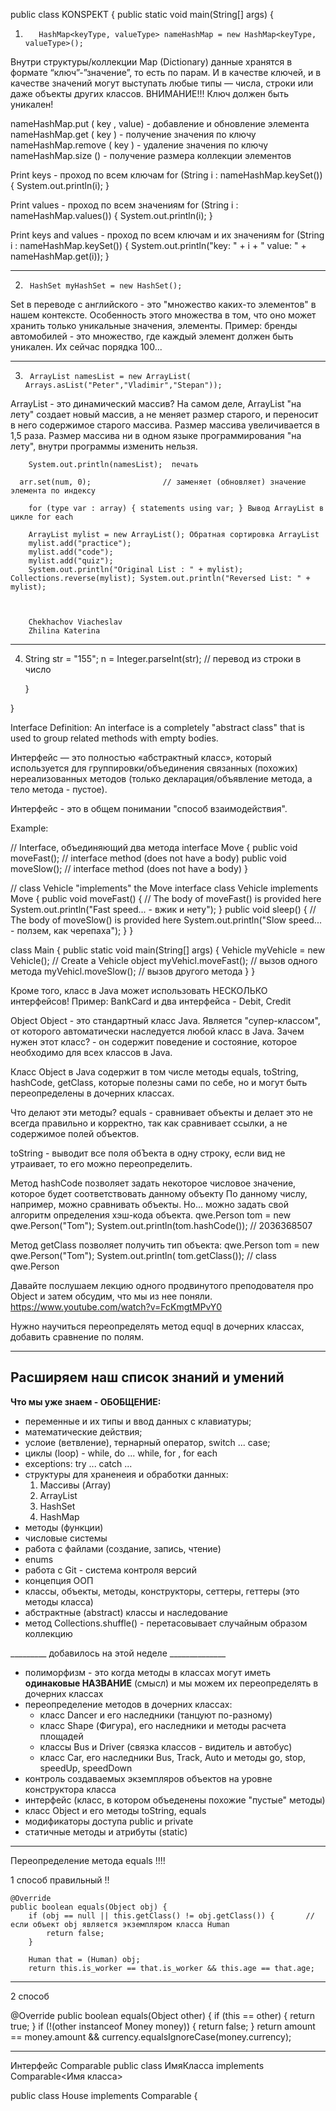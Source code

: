 public class KONSPEKT {
public static void main(String[] args) {

1.        HashMap<keyType, valueType> nameHashMap = new HashMap<keyType, valueType>();

Внутри структуры/коллекции Map (Dictionary) данные хранятся в формате “ключ”-”значение”, то есть по парам.
И в качестве ключей, и в качестве значений могут выступать любые типы — числа, строки или даже объекты других классов.
ВНИМАНИЕ!!! Ключ должен быть уникален!

nameHashMap.put ( key , value) - добавление и обновление элемента
nameHashMap.get ( key ) - получение значения по ключу
nameHashMap.remove ( key ) - удаление значения по ключу
nameHashMap.size () - получение размера коллекции элементов

Print keys - проход по всем ключам
for (String i : nameHashMap.keySet()) { System.out.println(i); }

Print values - проход по всем значениям
for (String i : nameHashMap.values()) { System.out.println(i); }

Print keys and values - проход по всем ключам и их значениям
for (String i : nameHashMap.keySet()) { System.out.println("key: " + i + " value: " + nameHashMap.get(i)); }

--------------------------------------------------------------------------------------------------------------------

2.      HashSet myHashSet = new HashSet();

Set в переводе с английского - это "множество каких-то элементов" в нашем контексте.
Особенность этого множества в том, что оно может хранить только уникальные значения, элементы.
Пример: бренды автомобилей - это множество, где каждый элемент должен быть уникален. Их сейчас порядка 100...

--------------------------------------------------------------------------------------------------------------------

3.      ArrayList namesList = new ArrayList( Arrays.asList("Peter","Vladimir","Stepan"));

ArrayList - это динамический массив?
На самом деле, ArrayList "на лету" создает новый массив, а не меняет размер старого, и переносит в него
содержимое старого массива. Размер массива увеличивается в 1,5 раза. Размер массива ни в одном
языке программирования "на лету", внутри программы изменить нельзя.

        System.out.println(namesList);  печать

      arr.set(num, 0);                // заменяет (обновляет) значение элемента по индексу

        for (type var : array) { statements using var; } Вывод ArrayList в цикле for each

        ArrayList mylist = new ArrayList(); Обратная сортировка ArrayList
        mylist.add("practice");
        mylist.add("code");
        mylist.add("quiz");
        System.out.println("Original List : " + mylist); Collections.reverse(mylist); System.out.println("Reversed List: " + mylist);



        Chekhachov Viacheslav
        Zhilina Katerina

----------------------------------------------------------------------------------

4. String str = "155";
   n = Integer.parseInt(str); // перевод из строки в число

   }

}

Interface
Definition: An interface is a completely "abstract class" that is used to group related methods with empty bodies.

Интерфейс — это полностью «абстрактный класс», который используется для группировки/объединения связанных (похожих)
нереализованных методов (только декларация/объявление метода, а тело метода - пустое).

Интерфейс - это в общем понимании "способ взаимодействия".

Example:

// Interface, объединяющий два метода interface Move { public void moveFast(); // interface method (does not have a
body) public void moveSlow(); // interface method (does not have a body) }

// class Vehicle "implements" the Move interface class Vehicle implements Move { public void moveFast() { // The body of
moveFast() is provided here System.out.println("Fast speed... - вжик и нету"); } public void sleep() { // The body of
moveSlow() is provided here System.out.println("Slow speed... - ползем, как черепаха"); } }

class Main { public static void main(String[] args) { Vehicle myVehicle = new Vehicle(); // Create a Vehicle object
myVehicl.moveFast(); // вызов одного метода myVehicl.moveSlow(); // вызов другого метода } }

Кроме того, класс в Java может использовать НЕСКОЛЬКО интерфейсов! Пример: BankCard и два интерфейса - Debit, Credit

Object
Object - это стандартный класс Java. Является "супер-классом", от которого автоматически наследуется любой класс в Java.
Зачем нужен этот класс? - он содержит поведение и состояние, которое необходимо для всех классов в Java.

Класс Object в Java содержит в том числе методы equals, toString, hashCode, getClass, которые полезны сами по себе, но и
могут быть переопределены в дочерних классах.

Что делают эти методы? equals - сравнивает объекты и делает это не всегда правильно и корректно, так как сравнивает
ссылки, а не содержимое полей объектов.

toString - выводит все поля обЪекта в одну строку, если вид не утраивает, то его можно переопределить.

Метод hashCode позволяет задать некоторое числовое значение, которое будет соответствовать данному объекту По данному
числу, например, можно сравнивать объекты. Но... можно задать свой алгоритм определения хэш-кода объекта. qwe.Person
tom =
new qwe.Person("Tom"); System.out.println(tom.hashCode()); // 2036368507

Метод getClass позволяет получить тип объекта: qwe.Person tom = new qwe.Person("Tom"); System.out.println(
tom.getClass()); //
class qwe.Person

Давайте послушаем лекцию одного продвинутого преподователя про Object и затем обсудим, что мы из нее
поняли. https://www.youtube.com/watch?v=FcKmgtMPvY0

Нужно научиться переопределять метод equql в дочерних классах, добавить сравнение по полям.

---------------------------------------------------------------------------

## Расширяем наш список знаний и умений

**Что мы уже знаем - ОБОБЩЕНИЕ:**

- переменные и их типы и ввод данных с клавиатуры;
- математические действия;
- услоие (ветвление), тернарный оператор, switch ... case;
- циклы (loop) - while, do ... while, for , for each
- exceptions: try ... catch ...
- cтруктуры для храненеия и обработки данных:
    1. Массивы (Array)
    2. ArrayList
    3. HashSet
    4. HashMap
- методы (функции)
- числовые системы
- работа с файлами (создание, запись, чтение)
- enums
- работа с Git - система контроля версий
- концепция ООП
- классы, объекты, методы, конструкторы, сеттеры, геттеры (это методы класса)
- абстрактные (abstract) классы и наследование
- метод Collections.shuffle() - перетасовывает случайным образом коллекцию

_________ добавилось на этой неделе ______________

- полиморфизм - это когда методы в классах могут иметь **одинаковые НАЗВАНИЕ** (смысл) и
  мы можем их переопределять в дочерних классах
- переопределение методов в дочерних классах:
    - класс Dancer и его наследники (танцуют по-разному)
    - класс Shape (Фигура), его наследники и методы расчета площадей
    - классы Bus и Driver (связка классов - видитель и автобус)
    - класс Car, его наследники Bus, Track, Auto и методы go, stop, speedUp, speedDown
- контроль создаваемых экземпляров объектов на уровне конструктора класса
- интерфейс (класс, в котором объеденены похожие "пустые" методы)
- класс Object и его методы toString, equals
- модификаторы доступа public и private
- статичные методы и атрибуты (static)

-----------------------------------------------------------------------------

Переопределение метода equals !!!!

1 способ правильный !!

    @Override
    public boolean equals(Object obj) {
        if (obj == null || this.getClass() != obj.getClass()) {       // если объект obj является экземпляром класса Human
            return false;
        }

        Human that = (Human) obj;
        return this.is_worker == that.is_worker && this.age == that.age;

------------------------
2 способ

@Override
public boolean equals(Object other) {
if (this == other) {
return true;
}
if (!(other instanceof Money money)) {
return false;
}
return amount == money.amount && currency.equalsIgnoreCase(money.currency);

---------------------------------------------------------------------------------

Интерфейс Comparable
public class ИмяКласса implements Comparable<Имя класса>

public class House implements Comparable<House> {